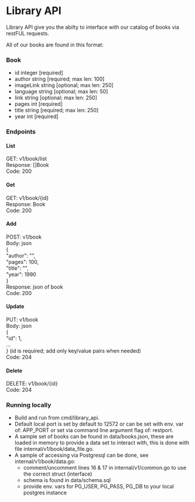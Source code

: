 # Library API

Library API give you the abilty to interface with our catalog of books via restFUL requests.

All of our books are found in this format:

### Book
- id integer [required]
- author string [required; max len: 100]
- imageLink string [optional; max len: 250]
- language string [optional; max len: 50]
- link string [optional; max len: 250]
- pages int [required]
- title string [required; max len: 250]
- year int [required]

### Endpoints

#### List
GET: v1/book/list\
Response: []Book\
Code: 200

#### Get
GET: v1/book/{id}\
Response: Book\
Code: 200

#### Add
POST: v1/book\
Body: json\
{\
    "author": "",\
    "pages": 100,\
    "title": "",\
    "year": 1990\
}\
Response: json of book\
Code: 200

#### Update
PUT: v1/book\
Body: json\
{\
    "id": 1,\
    ...\
} (id is required; add only key/value pairs when needed)\
Code: 204

#### Delete
DELETE: v1/book/{id}\
Code: 204

### Running locally

- Build and run from cmd/library_api.
- Default local port is set by default to 12572 or can be set with env. var of: APP_PORT or set via command line argument flag of: restport.
- A sample set of books can be found in data/books.json, these are loaded in memory to provide a data set to interact with, this is done with file internal/v1/book/data_file.go.
- A sample of accessing via Postgresql can be done, see internal/v1/book/data.go:
    - comment/uncomment lines 16 & 17 in internal/v1/common.go to use the correct struct (interface)
    - schema is found in data/schema.sql
    - provide env. vars for PG_USER, PG_PASS, PG_DB to your local postgres instance